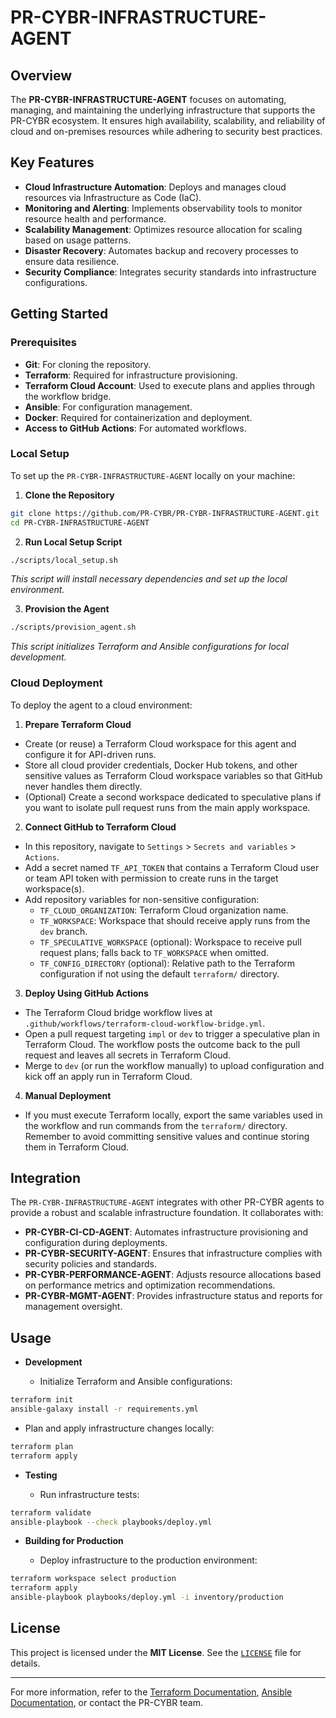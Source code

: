 <!--
Updates that need to be made:
1. 
-->

# PR-CYBR-INFRASTRUCTURE-AGENT

## Overview

The **PR-CYBR-INFRASTRUCTURE-AGENT** focuses on automating, managing, and maintaining the underlying infrastructure that supports the PR-CYBR ecosystem. It ensures high availability, scalability, and reliability of cloud and on-premises resources while adhering to security best practices.

## Key Features

- **Cloud Infrastructure Automation**: Deploys and manages cloud resources via Infrastructure as Code (IaC).
- **Monitoring and Alerting**: Implements observability tools to monitor resource health and performance.
- **Scalability Management**: Optimizes resource allocation for scaling based on usage patterns.
- **Disaster Recovery**: Automates backup and recovery processes to ensure data resilience.
- **Security Compliance**: Integrates security standards into infrastructure configurations.

## Getting Started

### Prerequisites

- **Git**: For cloning the repository.
- **Terraform**: Required for infrastructure provisioning.
- **Terraform Cloud Account**: Used to execute plans and applies through the workflow bridge.
- **Ansible**: For configuration management.
- **Docker**: Required for containerization and deployment.
- **Access to GitHub Actions**: For automated workflows.

### Local Setup

To set up the `PR-CYBR-INFRASTRUCTURE-AGENT` locally on your machine:

1. **Clone the Repository**

```bash
git clone https://github.com/PR-CYBR/PR-CYBR-INFRASTRUCTURE-AGENT.git
cd PR-CYBR-INFRASTRUCTURE-AGENT
```

2. **Run Local Setup Script**

```bash
./scripts/local_setup.sh
```
_This script will install necessary dependencies and set up the local environment._

3. **Provision the Agent**

```bash
./scripts/provision_agent.sh
```
_This script initializes Terraform and Ansible configurations for local development._

### Cloud Deployment

To deploy the agent to a cloud environment:

1. **Prepare Terraform Cloud**

- Create (or reuse) a Terraform Cloud workspace for this agent and configure it for API-driven runs.
- Store all cloud provider credentials, Docker Hub tokens, and other sensitive values as Terraform Cloud workspace variables so that GitHub never handles them directly.
- (Optional) Create a second workspace dedicated to speculative plans if you want to isolate pull request runs from the main apply workspace.

2. **Connect GitHub to Terraform Cloud**

- In this repository, navigate to `Settings` > `Secrets and variables` > `Actions`.
- Add a secret named `TF_API_TOKEN` that contains a Terraform Cloud user or team API token with permission to create runs in the target workspace(s).
- Add repository variables for non-sensitive configuration:
  - `TF_CLOUD_ORGANIZATION`: Terraform Cloud organization name.
  - `TF_WORKSPACE`: Workspace that should receive apply runs from the `dev` branch.
  - `TF_SPECULATIVE_WORKSPACE` (optional): Workspace to receive pull request plans; falls back to `TF_WORKSPACE` when omitted.
  - `TF_CONFIG_DIRECTORY` (optional): Relative path to the Terraform configuration if not using the default `terraform/` directory.

3. **Deploy Using GitHub Actions**

- The Terraform Cloud bridge workflow lives at `.github/workflows/terraform-cloud-workflow-bridge.yml`.
- Open a pull request targeting `impl` or `dev` to trigger a speculative plan in Terraform Cloud. The workflow posts the outcome back to the pull request and leaves all secrets in Terraform Cloud.
- Merge to `dev` (or run the workflow manually) to upload configuration and kick off an apply run in Terraform Cloud.

4. **Manual Deployment**

- If you must execute Terraform locally, export the same variables used in the workflow and run commands from the `terraform/` directory. Remember to avoid committing sensitive values and continue storing them in Terraform Cloud.

## Integration

The `PR-CYBR-INFRASTRUCTURE-AGENT` integrates with other PR-CYBR agents to provide a robust and scalable infrastructure foundation. It collaborates with:

- **PR-CYBR-CI-CD-AGENT**: Automates infrastructure provisioning and configuration during deployments.
- **PR-CYBR-SECURITY-AGENT**: Ensures that infrastructure complies with security policies and standards.
- **PR-CYBR-PERFORMANCE-AGENT**: Adjusts resource allocations based on performance metrics and optimization recommendations.
- **PR-CYBR-MGMT-AGENT**: Provides infrastructure status and reports for management oversight.

## Usage

- **Development**

  - Initialize Terraform and Ansible configurations:

```bash
terraform init
ansible-galaxy install -r requirements.yml
 ```

- Plan and apply infrastructure changes locally:

```bash
terraform plan
terraform apply
```

- **Testing**

  - Run infrastructure tests:

```bash
terraform validate
ansible-playbook --check playbooks/deploy.yml
```

- **Building for Production**

  - Deploy infrastructure to the production environment:

```bash
terraform workspace select production
terraform apply
ansible-playbook playbooks/deploy.yml -i inventory/production
```

## License

This project is licensed under the **MIT License**. See the [`LICENSE`](LICENSE) file for details.

---

For more information, refer to the [Terraform Documentation](https://www.terraform.io/docs/index.html), [Ansible Documentation](https://docs.ansible.com/ansible/latest/index.html), or contact the PR-CYBR team.
